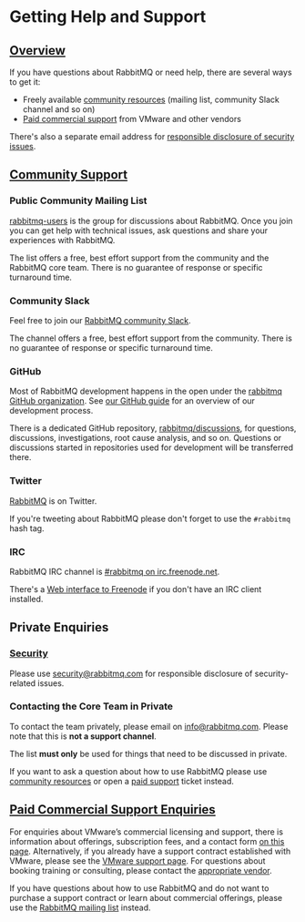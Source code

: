 <!--
Copyright (c) 2007-2022 VMware, Inc. or its affiliates.

All rights reserved. This program and the accompanying materials
are made available under the terms of the under the Apache License,
Version 2.0 (the "License”); you may not use this file except in compliance
with the License. You may obtain a copy of the License at

https://www.apache.org/licenses/LICENSE-2.0

Unless required by applicable law or agreed to in writing, software
distributed under the License is distributed on an "AS IS" BASIS,
WITHOUT WARRANTIES OR CONDITIONS OF ANY KIND, either express or implied.
See the License for the specific language governing permissions and
limitations under the License.
-->

# Getting Help and Support

## <a id="overview" class="anchor" href="#overview">Overview</a>

If you have questions about RabbitMQ or need help, there are several ways
to get it:

 * Freely available [community resources](#community-resources) (mailing list, community Slack channel and so on)
 * [Paid commercial support](#paid-support) from VMware and other vendors

There's also a separate email address for [responsible disclosure of security issues](#security).


## <a id="community-resources" class="anchor" href="#community-resources">Community Support</a>

### Public Community Mailing List

[rabbitmq-users](https://groups.google.com/forum/#!forum/rabbitmq-users) is the group for
discussions about RabbitMQ. Once you join you can get help with technical issues,
ask questions and share your experiences with RabbitMQ.

The list offers a free, best effort support from the community and the RabbitMQ core team.
There is no guarantee of response or specific turnaround time.

### Community Slack

Feel free to join our [RabbitMQ community Slack](https://rabbitmq-slack.herokuapp.com/).

The channel offers a free, best effort support from the community.
There is no guarantee of response or specific turnaround time.

### GitHub

Most of RabbitMQ development happens in the open under the [rabbitmq GitHub organization](https://github.com/rabbitmq).
See [our GitHub guide](/github.html) for an overview of our development process.

There is a dedicated GitHub repository, [rabbitmq/discussions](https://github.com/rabbitmq/discussions),
for questions, discussions, investigations, root cause analysis, and so on. Questions or discussions
started in repositories used for development will be transferred there.

### Twitter

[RabbitMQ](https://twitter.com/rabbitmq) is on Twitter.

If you're tweeting about RabbitMQ please don't forget to use the <code>#rabbitmq</code> hash tag.

### IRC

RabbitMQ IRC channel is [\#rabbitmq on irc.freenode.net](irc://irc.freenode.net/rabbitmq).

There's a [Web interface to Freenode](http://webchat.freenode.net/) if you don't have an IRC client installed.


## Private Enquiries

### <a id="security" class="anchor" href="#security">Security</a>

Please use [security@rabbitmq.com](mailto:security@rabbitmq.com) for responsible disclosure
of security-related issues.

### Contacting the Core Team in Private

To contact the team privately, please email on [info@rabbitmq.com](mailto:info@rabbitmq.com).
Please note that this is **not a support channel**.

The list **must only** be used for things that need to be discussed in private.

If you want to ask a question about how to use RabbitMQ please use
[community resources](#community) or open a [paid support](#paid-support) ticket instead.


## <a id="paid-support" class="anchor" href="#paid-support">Paid Commercial Support Enquiries</a>

For enquiries about VMware’s commercial licensing and support,
there is information about offerings, subscription fees, and a contact form [on this page](https://tanzu.vmware.com/rabbitmq).
Alternatively, if you already have a support contract established with VMware,
please see the [VMware support page](https://tanzu.vmware.com/support).
For questions about booking training or consulting,
please contact the [appropriate vendor](https://www.rabbitmq.com/services.html).

If you have questions about how to use RabbitMQ and do not want to
purchase a support contract or learn about commercial offerings, please use the
[RabbitMQ mailing list](https://groups.google.com/forum/#!forum/rabbitmq-users) instead.
